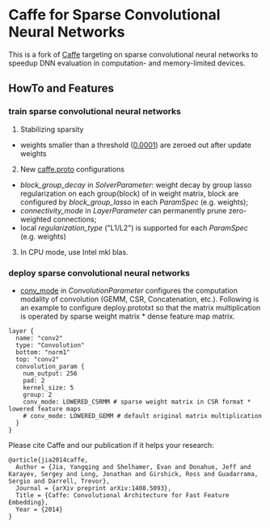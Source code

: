 # Caffe for Sparse Convolutional Neural Networks

This is a fork of [Caffe](http://caffe.berkeleyvision.org/) targeting on sparse convolutional neural networks to speedup DNN evaluation in computation- and memory-limited devices.

## HowTo and Features
### train sparse convolutional neural networks 
1. Stabilizing sparsity
  - weights smaller than a threshold ([0.0001](http://www.cv-foundation.org/openaccess/content_cvpr_2015/papers/Liu_Sparse_Convolutional_Neural_2015_CVPR_paper.pdf)) are zeroed out after update weights
2. New [caffe.proto](https://github.com/wenwei202/caffe/blob/scnn/src/caffe/proto/caffe.proto) configurations
  - *block_group_decay* in *SolverParameter*: weight decay by group lasso regularization on each group(block) of in weight matrix, block are configured by *block_group_lasso* in each *ParamSpec* (e.g. weights);
  - *connectivity_mode* in *LayerParameter* can permanently prune zero-weighted connections;
  - local *regularization_type* ("L1/L2") is supported for each *ParamSpec* (e.g. weights)
3. In CPU mode, use Intel mkl blas.

### deploy sparse convolutional neural networks 
  - [conv_mode](https://github.com/wenwei202/caffe/blob/scnn/src/caffe/proto/caffe.proto#L637) in *ConvolutionParameter* configures the computation modality of convolution (GEMM, CSR, Concatenation, etc.). Following is an example to configure deploy.prototxt so that the matrix multiplication is operated by sparse weight matrix * dense feature map matrix.
```
layer {
  name: "conv2"
  type: "Convolution"
  bottom: "norm1"
  top: "conv2"
  convolution_param {
    num_output: 256
    pad: 2
    kernel_size: 5
    group: 2
    conv_mode: LOWERED_CSRMM # sparse weight matrix in CSR format * lowered feature maps
    # conv_mode: LOWERED_GEMM # default original matrix multiplication 
  }
}
```


Please cite Caffe and our publication if it helps your research:

    @article{jia2014caffe,
      Author = {Jia, Yangqing and Shelhamer, Evan and Donahue, Jeff and Karayev, Sergey and Long, Jonathan and Girshick, Ross and Guadarrama, Sergio and Darrell, Trevor},
      Journal = {arXiv preprint arXiv:1408.5093},
      Title = {Caffe: Convolutional Architecture for Fast Feature Embedding},
      Year = {2014}
    }
